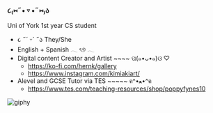###  ૮₍⑅˶• ▿ •˶⑅₎ა
Uni of York 1st year CS student 
- ૮ ˶´ ᵕˋ ˶ა They/She 
- English + Spanish 𓂃 ৎ୭ 𓂃
- Digital content Creator and Artist ~~~~  ପ(๑•ᴗ•๑)ଓ ♡
  - https://ko-fi.com/hernk/gallery
  - https://www.instagram.com/kimiakiart/
 - Alevel and GCSE Tutor via TES ~~~~~ ฅ^•ﻌ•^ฅ
    - https://www.tes.com/teaching-resources/shop/poppyfynes10




![giphy](https://user-images.githubusercontent.com/89403578/165379527-930f01b0-7df0-49af-80c4-2199156f7a68.gif)


        
    
<!--
**popESF/popESF** is a ✨ _special_ ✨ repository because its `README.md` (this file) appears on your GitHub profile.


-->

